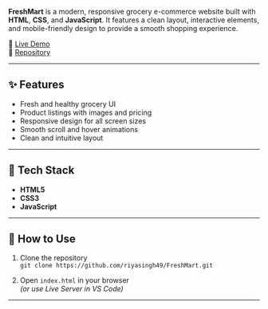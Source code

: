 **FreshMart** is a modern, responsive grocery e-commerce website built with **HTML**, **CSS**, and **JavaScript**. It features a clean layout, interactive elements, and mobile-friendly design to provide a smooth shopping experience.

🔗 [Live Demo](https://riyasingh49.github.io/FreshMart/)  
📁 [Repository](https://github.com/riyasingh49/FreshMart)

---

## ✨ Features

- Fresh and healthy grocery UI
- Product listings with images and pricing
- Responsive design for all screen sizes
- Smooth scroll and hover animations
- Clean and intuitive layout

---

## 🚀 Tech Stack

- **HTML5**
- **CSS3**
- **JavaScript**

---

## 📌 How to Use

1. Clone the repository  
   `git clone https://github.com/riyasingh49/FreshMart.git`

2. Open `index.html` in your browser  
   *(or use Live Server in VS Code)*

---
